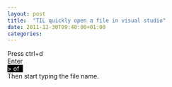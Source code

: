 ```yaml
---
layout: post
title:  "TIL quickly open a file in visual studio"
date: 2011-12-30T09:40:00+01:00
categories: 
---
```


Press ctrl+d<br>
Enter<br><span style="background-color: black; color: white;">&gt; of  </span><br>
Then start typing the file name.
<div style="clear: both;"></div>